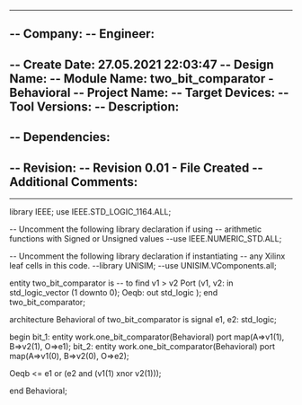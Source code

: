 ----------------------------------------------------------------------------------
-- Company: 
-- Engineer: 
-- 
-- Create Date: 27.05.2021 22:03:47
-- Design Name: 
-- Module Name: two_bit_comparator - Behavioral
-- Project Name: 
-- Target Devices: 
-- Tool Versions: 
-- Description: 
-- 
-- Dependencies: 
-- 
-- Revision:
-- Revision 0.01 - File Created
-- Additional Comments:
-- 
----------------------------------------------------------------------------------


library IEEE;
use IEEE.STD_LOGIC_1164.ALL;

-- Uncomment the following library declaration if using
-- arithmetic functions with Signed or Unsigned values
--use IEEE.NUMERIC_STD.ALL;

-- Uncomment the following library declaration if instantiating
-- any Xilinx leaf cells in this code.
--library UNISIM;
--use UNISIM.VComponents.all;

entity two_bit_comparator is
-- to find v1 > v2
 Port (v1, v2: in std_logic_vector (1 downto 0); Oeqb: out std_logic );
end two_bit_comparator;

architecture Behavioral of two_bit_comparator is
signal e1, e2: std_logic;

begin
bit_1: entity work.one_bit_comparator(Behavioral)
port map(A=>v1(1), B=>v2(1), O=>e1);
bit_2: entity work.one_bit_comparator(Behavioral)
port map(A=>v1(0), B=>v2(0), O=>e2);

Oeqb <= e1 or (e2 and (v1(1) xnor v2(1)));

end Behavioral;
